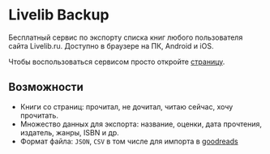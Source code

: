# Livelib Backup

Бесплатный сервис по экспорту списка книг любого пользователя сайта Livelib.ru. Доступно в браузере на ПК, Android и iOS.

Чтобы воспользоваться сервисом просто откройте [страницу](https://chimildic.github.io/livelib-backup/).

## Возможности

- Книги со страниц: прочитал, не дочитал, читаю сейчас, хочу прочитать.
- Множество данных для экспорта: название, оценки, дата прочтения, издатель, жанры, ISBN и др.
- Формат файла: `JSON`, `CSV` в том числе для импорта в [goodreads](https://www.goodreads.com/review/import)
